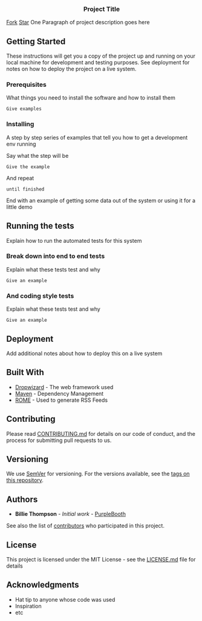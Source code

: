 <h3 align="center"> Project Title</h3>
<a class="github-button" href="https://github.com/MimoHasPurpose/brain-tumour-detection/fork" data-color-scheme="no-preference: light; light: light; dark: dark;" data-size="large" data-show-count="true" aria-label="Fork MimoHasPurpose/brain-tumour-detection on GitHub">Fork</a> 
<!-- Place this tag where you want the button to render. -->
<a class="github-button" href="https://github.com/MimoHasPurpose/brain-tumour-detection" data-color-scheme="no-preference: light; light: light; dark: dark;" data-icon="octicon-star" data-size="large" data-show-count="true" aria-label="Star MimoHasPurpose/brain-tumour-detection on GitHub">Star</a>
One Paragraph of project description goes here

## Getting Started

These instructions will get you a copy of the project up and running on your local machine for development and testing purposes. See deployment for notes on how to deploy the project on a live system.

### Prerequisites

What things you need to install the software and how to install them

```
Give examples
```

### Installing

A step by step series of examples that tell you how to get a development env running

Say what the step will be

```
Give the example
```

And repeat

```
until finished
```

End with an example of getting some data out of the system or using it for a little demo

## Running the tests

Explain how to run the automated tests for this system

### Break down into end to end tests

Explain what these tests test and why

```
Give an example
```

### And coding style tests

Explain what these tests test and why

```
Give an example
```

## Deployment

Add additional notes about how to deploy this on a live system

## Built With

* [Dropwizard](http://www.dropwizard.io/1.0.2/docs/) - The web framework used
* [Maven](https://maven.apache.org/) - Dependency Management
* [ROME](https://rometools.github.io/rome/) - Used to generate RSS Feeds

## Contributing

Please read [CONTRIBUTING.md](https://gist.github.com/PurpleBooth/b24679402957c63ec426) for details on our code of conduct, and the process for submitting pull requests to us.

## Versioning

We use [SemVer](http://semver.org/) for versioning. For the versions available, see the [tags on this repository](https://github.com/your/project/tags). 

## Authors

* **Billie Thompson** - *Initial work* - [PurpleBooth](https://github.com/PurpleBooth)

See also the list of [contributors](https://github.com/your/project/contributors) who participated in this project.

## License

This project is licensed under the MIT License - see the [LICENSE.md](LICENSE.md) file for details

## Acknowledgments

* Hat tip to anyone whose code was used
* Inspiration
* etc

<!-- Place this tag in your head or just before your close body tag. -->
<script async defer src="https://buttons.github.io/buttons.js"></script>
